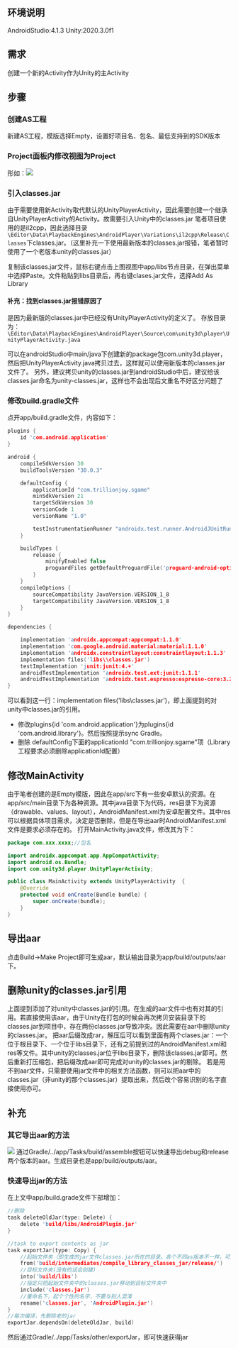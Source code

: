 ## 环境说明
AndroidStudio:4.1.3
Unity:2020.3.0f1

## 需求
创建一个新的Activity作为Unity的主Activity
## 步骤
### 创建AS工程
新建AS工程，模版选择Empty，设置好项目名、包名、最低支持到的SDK版本

### Project面板内修改视图为Project
形如：![](https://raw.githubusercontent.com/iningwei/SelfPictureHost/master/Blog/20210927114859.png)

### 引入classes.jar
由于需要使用新Activity取代默认的UnityPlayerActivity，因此需要创建一个继承自UnityPlayerActivity的Activity。故需要引入Unity中的classes.jar
笔者项目使用的是il2cpp，因此选择目录``\Editor\Data\PlaybackEngines\AndroidPlayer\Variations\il2cpp\Release\Classes``下classes.jar。（这里补充一下使用最新版本的classes.jar报错，笔者暂时使用了一个老版本unity的classes.jar）


复制该classes.jar文件，鼠标右键点击上图视图中app/libs节点目录，在弹出菜单中选择Paste。文件粘贴到libs目录后，再右键clases.jar文件，选择Add As Library

#### 补充：找到classes.jar报错原因了
是因为最新版的classes.jar中已经没有UnityPlayerActivity的定义了。
存放目录为：``\Editor\Data\PlaybackEngines\AndroidPlayer\Source\com\unity3d\player\UnityPlayerActivity.java``


可以在androidStudio中main/java下创建新的package包com.unity3d.player，然后把UnityPlayerActivity.java拷贝过去，这样就可以使用新版本的classes.jar文件了。
另外，建议拷贝unity的classes.jar到androidStudio中后，建议给该classes.jar命名为unity-classes.jar，这样也不会出现后文重名不好区分问题了

### 修改build.gradle文件
点开app/build.gradle文件，内容如下：
```c
plugins {
    id 'com.android.application'
}

android {
    compileSdkVersion 30
    buildToolsVersion "30.0.3"

    defaultConfig {
        applicationId "com.trillionjoy.sgame"
        minSdkVersion 21
        targetSdkVersion 30
        versionCode 1
        versionName "1.0"

        testInstrumentationRunner "androidx.test.runner.AndroidJUnitRunner"
    }

    buildTypes {
        release {
            minifyEnabled false
            proguardFiles getDefaultProguardFile('proguard-android-optimize.txt'), 'proguard-rules.pro'
        }
    }
    compileOptions {
        sourceCompatibility JavaVersion.VERSION_1_8
        targetCompatibility JavaVersion.VERSION_1_8
    }
}

dependencies {

    implementation 'androidx.appcompat:appcompat:1.1.0'
    implementation 'com.google.android.material:material:1.1.0'
    implementation 'androidx.constraintlayout:constraintlayout:1.1.3'
    implementation files('libs\\classes.jar')
    testImplementation 'junit:junit:4.+'
    androidTestImplementation 'androidx.test.ext:junit:1.1.1'
    androidTestImplementation 'androidx.test.espresso:espresso-core:3.2.0'
}
```
可以看到这一行：implementation files('libs\\classes.jar')，即上面提到的对unity中classes.jar的引用。

- 修改plugins{id 'com.android.application'}为plugins{id 'com.android.library'}。然后按照提示sync Gradle。
- 删除 defaultConfig下面的applicationId "com.trillionjoy.sgame"项（Library工程要求必须删除applicationId配置）


## 修改MainActivity
由于笔者创建的是Empty模版，因此在app/src下有一些安卓默认的资源。在app/src/main目录下为各种资源。其中java目录下为代码，res目录下为资源（drawable、values、layout），AndroidManifest.xml为安卓配置文件。其中res可以根据具体项目需求，决定是否删除，但是在导出aar时AndroidManifest.xml文件是要求必须存在的。
打开MainActivity.java文件，修改其为下：

```java
package com.xxx.xxxx;//包名

import androidx.appcompat.app.AppCompatActivity;
import android.os.Bundle;
import com.unity3d.player.UnityPlayerActivity;

public class MainActivity extends UnityPlayerActivity  {
    @Override
    protected void onCreate(Bundle bundle) {
        super.onCreate(bundle);
    }
}
```

## 导出aar
点击Build->Make Project即可生成aar，默认输出目录为app/build/outputs/aar下。

## 删除unity的classes.jar引用
上面提到添加了对unity中classes.jar的引用。在生成的aar文件中也有对其的引用。若直接使用该aar，由于Unity在打包的时候会再次拷贝安装目录下的classes.jar到项目中，存在两份classes.jar导致冲突。因此需要在aar中删除unity的classes.jar。
把aar后缀改成rar，解压后可以看到里面有两个clases.jar：一个位于根目录下、一个位于libs目录下，还有之前提到过的AndroidManifest.xml和res等文件。其中unity的classes.jar位于libs目录下，删除该classes.jar即可。然后重新打压缩包，把后缀改成aar即可完成对unity的classes.jar的剔除。
若是用不到aar文件，只需要使用jar文件中的相关方法函数，则可以把aar中的classes.jar（非unity的那个classes.jar）提取出来，然后改个容易识别的名字直接使用亦可。




## 补充
### 其它导出aar的方法
![](https://raw.githubusercontent.com/iningwei/SelfPictureHost/master/Blog/20210927125310.png)
通过Gradle/../app/Tasks/build/assemble按钮可以快速导出debug和release两个版本的aar。生成目录也是app/build/outputs/aar。

### 快速导出jar的方法
在上文中app/build.grade文件下部增加：
```c
//删除
task deleteOldJar(type: Delete) {
    delete 'build/libs/AndroidPlugin.jar'
}

//task to export contents as jar
task exportJar(type: Copy) {
    //起始文件夹（即生成的jar文件classes.jar所在的目录。各个不同as版本不一样，可以通过在build/imtermediates目录下搜索classes.jar来确定具体位置。若是在编译的时候报错 exportJar: NO-SOURCE,就说明此路径错误）
    from('build/intermediates/compile_library_classes_jar/release/')
    //目标文件夹(没有的话会创建)
    into('build/libs')
    //指定只把起始文件夹中的classes.jar移动到目标文件夹中
    include('classes.jar')
    //重命名下，起个个性的名字，不要与别人混淆
    rename('classes.jar', 'AndroidPlugin.jar')
}
//每次编译，先删除老的jar
exportJar.dependsOn(deleteOldJar, build)
```

然后通过Gradle/../app/Tasks/other/exportJar，即可快速获得jar